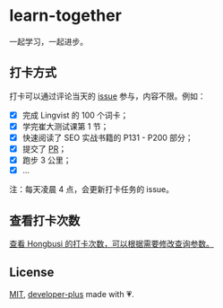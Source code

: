 # learn-together

一起学习，一起进步。

## 打卡方式

打卡可以通过评论当天的 [issue](https://github.com/developer-plus/learn-together/issues) 参与，内容不限。例如：

- [x] 完成 Lingvist 的 100 个词卡；
- [x] 学完崔大测试课第 1 节；
- [x] 快速阅读了 SEO 实战书籍的 P131 - P200 部分；
- [x] 提交了 [PR](https://github.com/natemoo-re/clack/pull/38)；
- [x] 跑步 3 公里；
- [x] ...

注：每天凌晨 4 点，会更新打卡任务的 issue。

## 查看打卡次数

[查看 Hongbusi 的打卡次数，可以根据需要修改查询参数。](https://github.com/developer-plus/learn-together/issues?q=is:issue+is:open+commenter:Hongbusi)

## License

[MIT](./LICENSE), [developer-plus](https://github.com/developer-plus) made with 💗.

